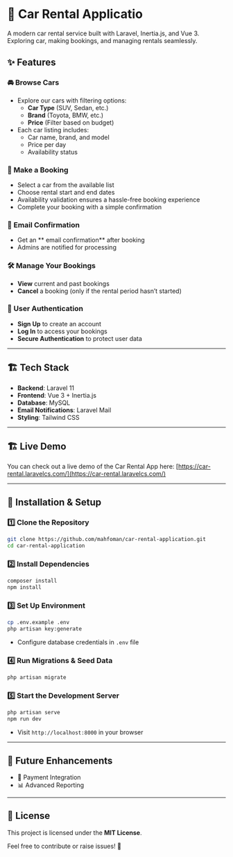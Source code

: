 # 🚗 Car Rental Applicatio

A modern car rental service built with Laravel, Inertia.js, and Vue 3. Exploring car, making bookings, and managing rentals seamlessly.

## ✨ Features

### 🚘 Browse Cars
- Explore our cars with filtering options:
    - **Car Type** (SUV, Sedan, etc.)
    - **Brand** (Toyota, BMW, etc.)
    - **Price** (Filter based on budget)
- Each car listing includes:
    - Car name, brand, and model
    - Price per day
    - Availability status

### 📅 Make a Booking
- Select a car from the available list
- Choose rental start and end dates
- Availability validation ensures a hassle-free booking experience
- Complete your booking with a simple confirmation

### 📩 Email Confirmation
- Get an ** email confirmation** after booking
- Admins are notified for processing

### 🛠️ Manage Your Bookings
- **View** current and past bookings
- **Cancel** a booking (only if the rental period hasn’t started)

### 👤 User Authentication
- **Sign Up** to create an account
- **Log In** to access your bookings
- **Secure Authentication** to protect user data

---

## 🏗️ Tech Stack
- **Backend**: Laravel 11
- **Frontend**: Vue 3 + Inertia.js
- **Database**: MySQL
- **Email Notifications**: Laravel Mail
- **Styling**: Tailwind CSS

---
## 🏗️ Live Demo

You can check out a live demo of the Car Rental App here: [https://car-rental.laravelcs.com/](https://car-rental.laravelcs.com/)

---

## 🚀 Installation & Setup

### 1️⃣ Clone the Repository
```sh
git clone https://github.com/mahfoman/car-rental-application.git
cd car-rental-application
```

### 2️⃣ Install Dependencies
```sh
composer install
npm install
```

### 3️⃣ Set Up Environment
```sh
cp .env.example .env
php artisan key:generate
```
- Configure database credentials in `.env` file

### 4️⃣ Run Migrations & Seed Data
```sh
php artisan migrate
```

### 5️⃣ Start the Development Server
```sh
php artisan serve
npm run dev
```
- Visit `http://localhost:8000` in your browser

---

## 🎯 Future Enhancements
- 🚀 Payment Integration
- 📊 Advanced Reporting

---

## 📜 License
This project is licensed under the **MIT License**.

Feel free to contribute or raise issues! 🚀


